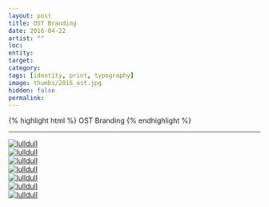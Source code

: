 ```yaml
---
layout: post
title: OST Branding
date: 2016-04-22
artist: ""
loc: 
entity: 
target: 
category: 
tags: [identity, print, typography]
image: thumbs/2016_ost.jpg
hidden: false
permalink:
---
```




{% highlight html %}
OST Branding
{% endhighlight %}

---



<div class="post_image">
	<a href="{{ site.baseurl }}/images/posts/2016_ost/001.jpg" target="_blank">
	<img src="{{ site.baseurl }}/images/posts/2016_ost/001.jpg" alt="lulldull"></a>
</div>

<div class="post_image">
	<a href="{{ site.baseurl }}/images/posts/2016_ost/002.jpg" target="_blank">
	<img src="{{ site.baseurl }}/images/posts/2016_ost/002.jpg" alt="lulldull"></a>
</div>

<div class="post_image">
	<a href="{{ site.baseurl }}/images/posts/2016_ost/003.jpg" target="_blank">
	<img src="{{ site.baseurl }}/images/posts/2016_ost/003.jpg" alt="lulldull"></a>
</div>

<div class="post_image">
	<a href="{{ site.baseurl }}/images/posts/2016_ost/004.jpg" target="_blank">
	<img src="{{ site.baseurl }}/images/posts/2016_ost/004.jpg" alt="lulldull"></a>
</div>

<div class="post_image">
	<a href="{{ site.baseurl }}/images/posts/2016_ost/005.jpg" target="_blank">
	<img src="{{ site.baseurl }}/images/posts/2016_ost/005.jpg" alt="lulldull"></a>
</div>

<div class="post_image">
	<a href="{{ site.baseurl }}/images/posts/2016_ost/006.jpg" target="_blank">
	<img src="{{ site.baseurl }}/images/posts/2016_ost/006.jpg" alt="lulldull"></a>
</div>

<div class="post_image">
	<a href="{{ site.baseurl }}/images/posts/2016_ost/007.jpg" target="_blank">
	<img src="{{ site.baseurl }}/images/posts/2016_ost/007.jpg" alt="lulldull"></a>
</div>